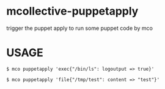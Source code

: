 mcollective-puppetapply
=======================

trigger the puppet apply to run some puppet code by mco

USAGE
====

    $ mco puppetapply 'exec{"/bin/ls": logoutput => true}'
	
	$ mco puppetapply 'file{"/tmp/test": content => "test"}'
